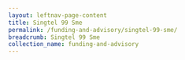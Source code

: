 ```yaml
---
layout: leftnav-page-content
title: Singtel 99 Sme
permalink: /funding-and-advisory/singtel-99-sme/
breadcrumb: Singtel 99 Sme
collection_name: funding-and-advisory
---
```

